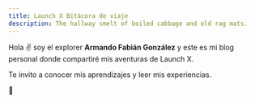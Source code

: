 ```yaml
---
title: Launch X Bitácora de viaje
description: The hallway smelt of boiled cabbage and old rag mats.
---
```


Hola ✌️  soy el explorer **Armando Fabián González** y este es mi blog personal donde compartiré mis aventuras de Launch X.

Te invito a conocer mis aprendizajes y leer mis experiencias.

🚀
